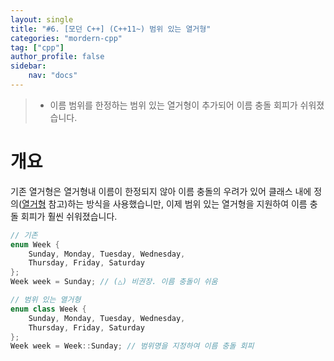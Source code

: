```yaml
---
layout: single
title: "#6. [모던 C++] (C++11~) 범위 있는 열거형"
categories: "mordern-cpp"
tag: ["cpp"]
author_profile: false
sidebar: 
    nav: "docs"
---
```


> * 이름 범위를 한정하는 범위 있는 열거형이 추가되어 이름 충돌 회피가 쉬워졌습니다.

# 개요

기존 열거형은 열거형내 이름이 한정되지 않아 이름 충돌의 우려가 있어 클래스 내에 정의([열거형](https://tango1202.github.io/classic-cpp-guide/classic-cpp-guide-enum/) 참고)하는 방식을 사용했습니만, 이제 범위 있는 열거형을 지원하여 이름 충돌 회피가 훨씬 쉬워졌습니다.

```cpp
// 기존
enum Week {
    Sunday, Monday, Tuesday, Wednesday, 
    Thursday, Friday, Saturday
};
Week week = Sunday; // (△) 비권장. 이름 충돌이 쉬움

// 범위 있는 열거형
enum class Week {
    Sunday, Monday, Tuesday, Wednesday, 
    Thursday, Friday, Saturday
};
Week week = Week::Sunday; // 범위명을 지정하여 이름 충돌 회피
```